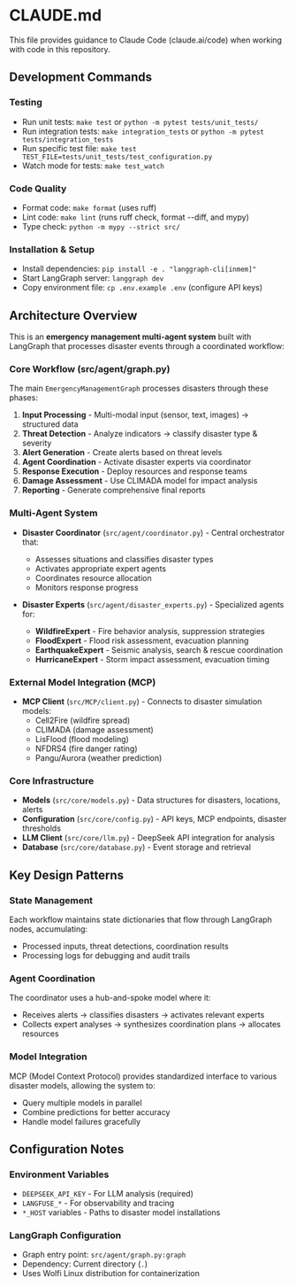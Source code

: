 # CLAUDE.md

This file provides guidance to Claude Code (claude.ai/code) when working with code in this repository.

## Development Commands

### Testing
- Run unit tests: `make test` or `python -m pytest tests/unit_tests/`
- Run integration tests: `make integration_tests` or `python -m pytest tests/integration_tests`
- Run specific test file: `make test TEST_FILE=tests/unit_tests/test_configuration.py`
- Watch mode for tests: `make test_watch`

### Code Quality
- Format code: `make format` (uses ruff)
- Lint code: `make lint` (runs ruff check, format --diff, and mypy)
- Type check: `python -m mypy --strict src/`

### Installation & Setup
- Install dependencies: `pip install -e . "langgraph-cli[inmem]"`
- Start LangGraph server: `langgraph dev`
- Copy environment file: `cp .env.example .env` (configure API keys)

## Architecture Overview

This is an **emergency management multi-agent system** built with LangGraph that processes disaster events through a coordinated workflow:

### Core Workflow (src/agent/graph.py)
The main `EmergencyManagementGraph` processes disasters through these phases:
1. **Input Processing** - Multi-modal input (sensor, text, images) → structured data
2. **Threat Detection** - Analyze indicators → classify disaster type & severity  
3. **Alert Generation** - Create alerts based on threat levels
4. **Agent Coordination** - Activate disaster experts via coordinator
5. **Response Execution** - Deploy resources and response teams
6. **Damage Assessment** - Use CLIMADA model for impact analysis
7. **Reporting** - Generate comprehensive final reports

### Multi-Agent System
- **Disaster Coordinator** (`src/agent/coordinator.py`) - Central orchestrator that:
  - Assesses situations and classifies disaster types
  - Activates appropriate expert agents
  - Coordinates resource allocation
  - Monitors response progress

- **Disaster Experts** (`src/agent/disaster_experts.py`) - Specialized agents for:
  - **WildfireExpert** - Fire behavior analysis, suppression strategies
  - **FloodExpert** - Flood risk assessment, evacuation planning  
  - **EarthquakeExpert** - Seismic analysis, search & rescue coordination
  - **HurricaneExpert** - Storm impact assessment, evacuation timing

### External Model Integration (MCP)
- **MCP Client** (`src/MCP/client.py`) - Connects to disaster simulation models:
  - Cell2Fire (wildfire spread)
  - CLIMADA (damage assessment)
  - LisFlood (flood modeling)
  - NFDRS4 (fire danger rating)
  - Pangu/Aurora (weather prediction)

### Core Infrastructure
- **Models** (`src/core/models.py`) - Data structures for disasters, locations, alerts
- **Configuration** (`src/core/config.py`) - API keys, MCP endpoints, disaster thresholds
- **LLM Client** (`src/core/llm.py`) - DeepSeek API integration for analysis
- **Database** (`src/core/database.py`) - Event storage and retrieval

## Key Design Patterns

### State Management
Each workflow maintains state dictionaries that flow through LangGraph nodes, accumulating:
- Processed inputs, threat detections, coordination results
- Processing logs for debugging and audit trails

### Agent Coordination  
The coordinator uses a hub-and-spoke model where it:
- Receives alerts → classifies disasters → activates relevant experts
- Collects expert analyses → synthesizes coordination plans → allocates resources

### Model Integration
MCP (Model Context Protocol) provides standardized interface to various disaster models, allowing the system to:
- Query multiple models in parallel
- Combine predictions for better accuracy
- Handle model failures gracefully

## Configuration Notes

### Environment Variables
- `DEEPSEEK_API_KEY` - For LLM analysis (required)
- `LANGFUSE_*` - For observability and tracing
- `*_HOST` variables - Paths to disaster model installations

### LangGraph Configuration
- Graph entry point: `src/agent/graph.py:graph`
- Dependency: Current directory (`.`)
- Uses Wolfi Linux distribution for containerization
